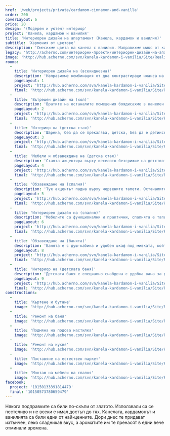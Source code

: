 ```yaml
---
href: '/web/projects/private/cardamom-cinnamon-and-vanilla'
order: 200
coverLayout: 6
price: 20
design: '(Модерен и уютен) интериор'
project: 'Канела, кардамон и ванилия'
title: 'Интериорен дизайн на апартамент (Канела, кардамон и ванилия)'
subtitle: 'Хармония от цветове'
description: 'Смесихме цвета на канела с ванилия. Направихме микс от какао с ванилова захар и ягодов шербет. Странно е как, гледайки снимки на храна, човек може да се вдъхнови да направи вкусен интериор. Да използва и да се вдъхновява от цветовете на подправките и храната.'
legacy: 'http://acherno.com/интериорни-проекти/интериорен-дизайн-на-апартаменти/канела-кардамон-и-ванилия/интериорен-дизайн.html'
image: 'http://hub.acherno.com/svn/kanela-kardamon-i-vanilia/Site/Realizacia/01-4.jpg'
rooms:
  -
    title: 'Интериорен дизайн на (всекидневна)'
    description: 'Направихме комбинация от два контрастиращи нюанса на кафявото, за да придадем индивидуалност на интериора. За да бъде всичко в баланс, смесихме латекс, тапети и текстил и постигнахме топлина и уют.'
    pageLayout: 1
    project: 'http://hub.acherno.com/svn/kanela-kardamon-i-vanilia/Site/3D/01-h_f.jpg'
    final: 'http://hub.acherno.com/svn/kanela-kardamon-i-vanilia/Site/Realizacia/02-6.jpg'
  -
    title: 'Вътрешен дизайн на (хол)'
    description: 'Вратите на останалите помещения боядисахме в канелен цвят, за да ги свържем тематично с хола. За да постигнем това разпределение, се наложи да направим някои съществени промени и да отворим пространството между хола и антрето.'
    pageLayout: 2
    project: 'http://hub.acherno.com/svn/kanela-kardamon-i-vanilia/Site/3D/02-h_f.jpg'
    final: 'http://hub.acherno.com/svn/kanela-kardamon-i-vanilia/Site/Realizacia/02-6.jpg'
  -
    title: 'Интериор на (детска стая)'
    description: 'Шарена, без да се прекалява, детска, без да е детинска. Уютна и удобна, с множество чекмеджета, в които можеш да прибереш и дрехи, и играчки.'
    pageLayout: 3
    project: 'http://hub.acherno.com/svn/kanela-kardamon-i-vanilia/Site/3D/03-d_f.bmp'
    final: 'http://hub.acherno.com/svn/kanela-kardamon-i-vanilia/Site/Realizacia/03-2.jpg'
  -
    title: 'Мебели и обзавеждане на (детска стая)'
    description: 'Стаята акцентира върху веселото безгрижие на детството'
    pageLayout: 4
    project: 'http://hub.acherno.com/svn/kanela-kardamon-i-vanilia/Site/3D/04-d_f.bmp'
    final: 'http://hub.acherno.com/svn/kanela-kardamon-i-vanilia/Site/Realizacia/04-1A.jpg'
  -
    title: 'Обзавеждане на (спалня)'
    description: 'Тук акцентът падна върху червените тапети. Останалите цветове са топли и светли, за да не се получи агресивна визия. Големите огледала на гардероба създават визуална илюзия, разширявайки иначе неголямата спалня.'
    pageLayout: 5
    project: 'http://hub.acherno.com/svn/kanela-kardamon-i-vanilia/Site/3D/05-s_f.jpg'
    final: 'http://hub.acherno.com/svn/kanela-kardamon-i-vanilia/Site/Realizacia/05-17.jpg'
  -
    title: 'Интериорен дизайн на (спалня)'
    description: 'Мебелите са функционални и практични, спалнята е тапицирана и има механизъм за повдигане на матрака, така че да се осигури допълнително свободно място за вещите.'
    pageLayout: 6
    project: 'http://hub.acherno.com/svn/kanela-kardamon-i-vanilia/Site/3D/06-s_f.jpg'
    final: 'http://hub.acherno.com/svn/kanela-kardamon-i-vanilia/Site/Realizacia/06-16.jpg'
  - 
    title: 'Обзавеждане на (банята)'
    description: 'Банята е с душ-кабина и удобен шкаф под мивката, който я прави много практична. Цялата е в червено, като така се вписва към визията на апартамента.'
    pageLayout: 8
    project: 'http://hub.acherno.com/svn/kanela-kardamon-i-vanilia/Site/3D/08-b2_f.jpg'
    final: 'http://hub.acherno.com/svn/kanela-kardamon-i-vanilia/Site/Realizacia/08-15.jpg'
  -
    title: 'Интериор на (детската баня)'
    description: 'Детската баня е специално снабдена с удобна вана за децата. Веселите цветове са навсякъде, но въпреки това не изглежда прекалено детинска. Разполага с голям и удобен шкаф и няколко абстрактни плочки за акцент. '
    pageLayout: 9
    project: 'http://hub.acherno.com/svn/kanela-kardamon-i-vanilia/Site/3D/07-b_f.jpg'
    final: 'http://hub.acherno.com/svn/kanela-kardamon-i-vanilia/Site/Realizacia/07-12.jpg'
constructions:
  - 
    title: 'Къртене и бутане'
    image: 'http://hub.acherno.com/svn/kanela-kardamon-i-vanilia/Site/Remonti/IMG_2224.JPG'
  - 
    title: 'Ремонт на баня'
    image: 'http://hub.acherno.com/svn/kanela-kardamon-i-vanilia/Site/Remonti/IMG_2989.JPG'
  - 
    title: 'Подмяна на подова настилка'
    image: 'http://hub.acherno.com/svn/kanela-kardamon-i-vanilia/Site/Remonti/IMG_3226.JPG'
  - 
    title: 'Ремонт на кухня'
    image: 'http://hub.acherno.com/svn/kanela-kardamon-i-vanilia/Site/Remonti/IMG_2232.JPG'
  - 
    title: 'Поставяне на естествен паркет'
    image: 'http://hub.acherno.com/svn/kanela-kardamon-i-vanilia/Site/Remonti/IMG_4328.JPG'
  - 
    title: 'Монтаж на мебели на спалня'
    image: 'http://hub.acherno.com/svn/kanela-kardamon-i-vanilia/Site/Remonti/IMG_5051.JPG'
facebook:
  project: '10150133391814479'
  final: '10150573780659479'
---
```

Някога подправките са били по-скъпи от златото. Използвали са се пестеливо и не всеки е имал достъп до тях. Канелата, кардамонът и ванилията са били едни от най-ценните. Дори днес те придават изтънчен, леко сладникав вкус, а ароматите им те пренасят в едни вече отминали времена.
